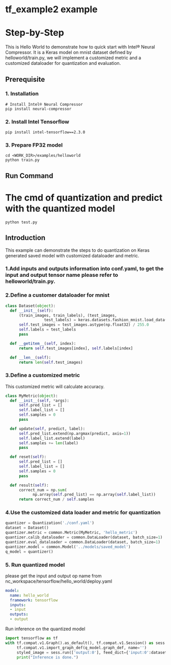 tf_example2 example
=====================

Step-by-Step
============

This is Hello World to demonstrate how to quick start with Intel® Neural Compressor. It is a Keras model on mnist dataset defined by helloworld/train.py, we will implement a customized metric and a customized dataloader for quantization and evaluation.


## Prerequisite

### 1. Installation
```shell
# Install Intel® Neural Compressor
pip install neural-compressor
```
### 2. Install Intel Tensorflow
```shell
pip install intel-tensorflow==2.3.0
```

### 3. Prepare FP32 model
```shell
cd <WORK_DIR>/examples/helloworld
python train.py
```
## Run Command
  # The cmd of quantization and predict with the quantized model 
  ```shell
  python test.py 
  ```
## Introduction 
This example can demonstrate the steps to do quantization on Keras generated saved model with customized dataloader and metric. 
### 1.Add inputs and outputs information into conf.yaml, to get the input and output tensor name please refer to helloworld/train.py.  

### 2.Define a customer dataloader for mnist  

```python
class Dataset(object):
  def __init__(self):
      (train_images, train_labels), (test_images,
                 test_labels) = keras.datasets.fashion_mnist.load_data()
      self.test_images = test_images.astype(np.float32) / 255.0
      self.labels = test_labels
      pass

  def __getitem__(self, index):
      return self.test_images[index], self.labels[index]

  def __len__(self):
      return len(self.test_images)

```

### 3.Define a customized metric  
This customized metric will calculate accuracy.
```python
class MyMetric(object):
  def __init__(self, *args):
      self.pred_list = []
      self.label_list = []
      self.samples = 0
      pass

  def update(self, predict, label):
      self.pred_list.extend(np.argmax(predict, axis=1))
      self.label_list.extend(label)
      self.samples += len(label) 
      pass

  def reset(self):
      self.pred_list = []
      self.label_list = []
      self.samples = 0
      pass

  def result(self):
      correct_num = np.sum(
            np.array(self.pred_list) == np.array(self.label_list))
      return correct_num / self.samples

```
### 4.Use the customized data loader and metric for quantization 
```python
quantizer = Quantization('./conf.yaml')
dataset = Dataset()
quantizer.metric = common.Metric(MyMetric, 'hello_metric')
quantizer.calib_dataloader = common.DataLoader(dataset, batch_size=1)
quantizer.eval_dataloader = common.DataLoader(dataset, batch_size=1)
quantizer.model = common.Model('../models/saved_model')
q_model = quantizer()

```

### 5. Run quantized model
please get the input and output op name from nc_workspace/tensorflow/hello_world/deploy.yaml
```yaml
model:
  name: hello_world
  framework: tensorflow
  inputs:
  - input
  outputs:
  - output
```
Run inference on the quantized model
```python
import tensorflow as tf
with tf.compat.v1.Graph().as_default(), tf.compat.v1.Session() as sess:
     tf.compat.v1.import_graph_def(q_model.graph_def, name='')
     styled_image = sess.run(['output:0'], feed_dict={'input:0':dataset.test_images})
     print("Inference is done.")
```
